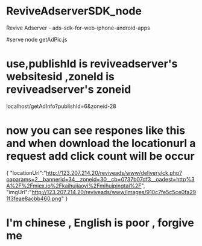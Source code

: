 # ReviveAdserverSDK_node
 Revive Adserver - ads-sdk-for-web-iphone-android-apps
 
#serve
node getAdPic.js

# use,publishId is reviveadserver's websitesid  ,zoneId is reviveadserver's zoneid
localhost/getAdInfo?publishId=6&zoneid-28

# now you can see respones like this and when download the locationurl a request add click count will be occur
{
  "locationUrl":"http://123.207.214.20/reviveads/www/delivery/ck.php?oaparams=2__bannerid=34__zoneid=30__cb=0737b07df3__oadest=http%3A%2F%2Fmiex.io%2Fkaihujiaoyi%2Fmihuipingtai%2F",
  "imgUrl":"http://123.207.214.20/reviveads/www/images/910c7fe5c5ce0fa291f3feae8acbb460.png"
}

# I'm chinese , English is poor , forgive me

